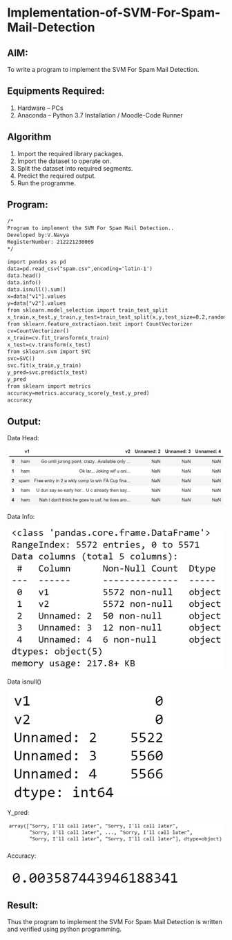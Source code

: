 # Implementation-of-SVM-For-Spam-Mail-Detection

## AIM:
To write a program to implement the SVM For Spam Mail Detection.

## Equipments Required:
1. Hardware – PCs
2. Anaconda – Python 3.7 Installation / Moodle-Code Runner

## Algorithm
1. Import the required  library packages.
2. Import the dataset to operate on.
3. Split the dataset into required segments.
4. Predict the required output.
5. Run the programme.
## Program:
```
/*
Program to implement the SVM For Spam Mail Detection..
Developed by:V.Navya
RegisterNumber: 212221230069 
*/
```
```
import pandas as pd
data=pd.read_csv("spam.csv",encoding='latin-1')
data.head()
data.info()
data.isnull().sum()
x=data["v1"].values
y=data["v2"].values
from sklearn.model_selection import train_test_split
x_train,x_test,y_train,y_test=train_test_split(x,y,test_size=0.2,random_state=0)
from sklearn.feature_extractiaon.text import CountVectorizer
cv=CountVectorizer()
x_train=cv.fit_transform(x_train)
x_test=cv.transform(x_test)
from sklearn.svm import SVC
svc=SVC()
svc.fit(x_train,y_train)
y_pred=svc.predict(x_test)
y_pred
from sklearn import metrics
accuracy=metrics.accuracy_score(y_test,y_pred)
accuracy

```
## Output:
Data Head:

![GITHUB LOGO](s5.png)

Data Info:

![GITHUB LOGO](s4.png)

Data isnull()

![GITHUB LOGO](s3.png)

Y_pred:

![GITHUB LOGO](s2.png)

Accuracy:

![GITHUB LOGO](s1.png)


## Result:
Thus the program to implement the SVM For Spam Mail Detection is written and verified using python programming.
